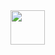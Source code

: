 <a href="https://git.io/typing-svg">
  <img src="https://readme-typing-svg.herokuapp.com/?lines=Hello+I+am+MediaGamings;A+small+programmer+in+Python+and+C#;Nova-Life+plugin+developer&center=true&size=60&color=#ffffff" height="55">
</a>
